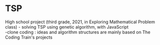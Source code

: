# TSP
High school project (third grade, 2021, in Exploring Mathematical Problem class) - solving TSP using genetic algorithm, with JavaScript   
-clone coding : ideas and algorithm structures are mainly based on The Coding Train's projects
